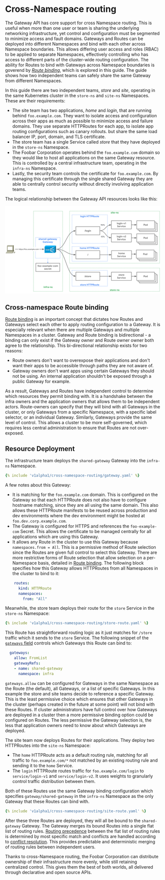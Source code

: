 # Cross-Namespace routing

The Gateway API has core support for cross Namespace routing. This is useful
when more than one user or team is sharing the underlying networking infrastructure,
yet control and configuration must be segmented to minimize access and fault
domains. Gateways and Routes can be deployed into different Namespaces and bind
with each other across Namespace boundaries. This allows differing user access
and roles (RBAC) to be applied to separate Namespaces, effectively controlling
who has access to different parts of the cluster-wide routing configuration. The
ability for Routes to bind with Gateways across Namespace boundaries is goverend
by [_Route binding_](#cross-namespace-route-binding), which
is explored in this guide. The guide shows how two independent teams can safely
share the same Gateway from different Namespaces.

In this guide there are two independent teams, _store_ and _site_, operating
in the same Kubernetes cluster in the `store-ns` and `site-ns` Namespaces. These are
their requirements:

- The site team has two applications, _home_ and _login_, that are running 
behind `foo.example.com`. They want to isolate access and configuration across
their apps as much as possible to minimize access and failure domains. 
They use separate HTTPRoutes for each app, to isolate app routing configurations 
such as canary rollouts. but share the same load balancer 
IP, port, domain, and TLS certificate.
- The store team has a single Service called _store_ that they have deployed 
in the `store-ns` Namespace. 
- The Foobar Corporation operates behind the `foo.example.com` domain so they 
would like to host all applications on the same Gateway resource. This is 
controlled by a central infrastructure team, operating in the `infra-ns` Namespace.
- Lastly, the security team controls the certificate for `foo.example.com`. 
By managing this certificate through the single shared Gateway they are able 
to centrally control security without directly involving application teams.

The logical relationship between the Gateway API resources looks like this:

![Cross-Namespace routing](../images/cross-namespace-routing.svg)

## Cross-namespace Route binding

[Route binding](/concepts/api-overview/#route-binding) is an important concept 
that dictates how Routes and Gateways select each other to apply routing
configuration to a Gateway. It is especially relevant when there are multiple
Gateways and multiple Namespaces in a cluster. Gateway and Route binding is
bidirectional - a binding can only exist if the Gateway owner and Route owner
owner both agree to the relationship. This bi-directional relationship exists
for two reasons:

- Route owners don't want to overexpose their applications and don't want 
their apps to be accessible through paths they are not aware of.
- Gateway owners don't want apps using certain Gateways they should not be 
using. An internal application shouldn't be exposed through a public Gateway 
for example.


As a result, Gateways and Routes have independent control to determine which
resources they permit binding with. It is a handshake between the infra owners
and the application owners that allows them to be independent actors.
Route-owners can specify that they will bind with all Gateways in the cluster,
or only Gateways from a specific Namespace, with a specific label selector, or
an individual Gateway. Similarly, Gateways provide the same level of control.
This allows a cluster to be more self-governed, which requires less central
administration to ensure that Routes are not over-exposed.

## Resource Deployment

The infrastructure team deploys the `shared-gateway` Gateway into the `infra-ns` 
Namespace. 

```yaml
{% include 'v1alpha1/cross-namespace-routing/gateway.yaml' %}
```

A few notes about this Gateway:

- It is matching for the `foo.example.com` domain. This is configured on the 
Gateway so that each HTTPRoute does not also have to configure hostname matching, 
since they are all using the same domain. This also allows these HTTPRoute 
manifests to be reused across production and dev environments where the dev 
environment might be hosted at `foo.dev.corp.example.com`.
- The Gateway is configured for HTTPS and references the `foo-example-com` Secret. 
This allows the certificate to be managed centrally for all applications which 
are using this Gateway.
- It allows any Route in the cluster to use this Gateway because `namespaces.from = All`. 
This is a permissive method of Route selection since the Routes are given 
full control to select this Gateway. There are more restrictive forms of Route 
selection that allow selection on a per-Namespace basis, detailed 
in [Route binding](/concepts/api-overview/#route-binding). The following block
specifies how this Gateway allows HTTPRoutes from all Namespaces in the 
cluster to bind to it:

```yaml
    routes:
      kind: HTTPRoute
      namespaces:
        from: "All"
```

Meanwhile, the store team deploys their route for the `store` Service in the 
`store-ns` Namespace:

```yaml
{% include 'v1alpha1/cross-namespace-routing/store-route.yaml' %}
```

This Route has straightforward routing logic as it just matches for 
`/store` traffic which it sends to the `store` Service. The following snippet 
of the [`gateways` field](/v1alpha2/references/spec/#networking.x-k8s.io/v1alpha1.RouteGateways) 
controls which Gateways this Route can bind to:

```yaml
  gateways:
    allow: FromList
    gatewayRefs:
    - name: shared-gateway
      namespace: infra
```

`gateways.allow` can be configured for Gateways in the same Namespace as the
Route (the default), all Gateways, or a list of specific Gateways. In this
example the store and site teams decide to reference a specific Gateway. This is
the least permissive choice which ensures that other Gateways in the cluster
(perhaps created in the future at some point) will not bind with these Routes.
If cluster administrators have full control over how Gateways are deployed in a
cluster then a more permissive binding option could be configured on Routes. The
less permissive the Gateway selection is, the less that application owners need
to know about which Gateways are deployed. 

The site team now deploys Routes for their applications. They deploy two
HTTPRoutes into the `site-ns` Namespace:

- The `home` HTTPRoute acts as a default routing rule, matching for all traffic 
to `foo.example.com/*` not matched by an existing routing rule and sending it to 
the `home` Service.
- The `login` HTTPRoute  routes traffic for `foo.example.com/login` to 
`service/login-v1` and `service/login-v2`. It uses weights to granularly 
control traffic distribution between them. 

Both of these Routes use the same Gateway binding configuration which specifies
`gateway/shared-gateway` in the `infra-ns` Namespace as the only Gateway that these
Routes can bind with.

```yaml
{% include 'v1alpha1/cross-namespace-routing/site-route.yaml' %}
```

After these three Routes are deployed, they will all be bound to the 
`shared-gateway` Gateway. The Gateway merges its bound Routes into a single flat
list of routing rules. [Routing
precedence](/references/spec/#networking.x-k8s.io/v1alpha1.HTTPRouteRule)
between the flat list of routing rules is determined by most specific match and
conflicts are handled according to [conflict
resolution](/concepts/guidelines#conflicts). This provides predictable and
deterministic merging of routing rules between independent users.

Thanks to cross-Namespace routing, the Foobar Corporation can distribute
ownership of their infrastructure more evenly, while still retaining centralized
control. This gives them the best of both worlds, all delivered through
declarative and open source APIs.